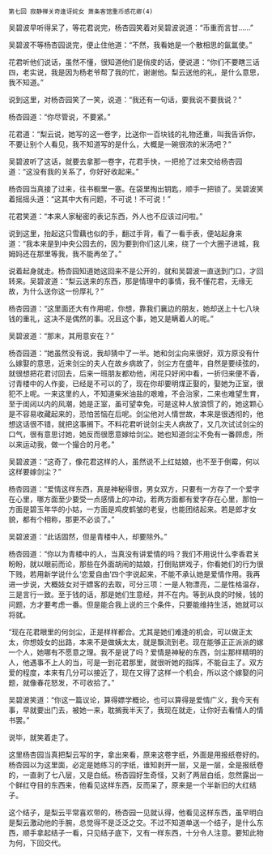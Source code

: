     第七回 寂静禅关奇逢讶姹女 萧条客馆重币感花卿(4) 

   吴碧波早听得呆了，等花君说完，杨杏园笑着对吴碧波说道：“币重而言甘……”

   吴碧波不等杨杏园说完，便止住他道：“不然，我看她是一个散相思的氤氲使。”

   花君听他们说话，虽然不懂，很知道他们是俏皮的话，便说道：“你们不要瞎三话四，老实说，我是因为杨老爷帮了我的忙，谢谢他。梨云送他的礼，是什么意思，我不知道。”

   说到这里，对杨杏园笑了一笑，说道：“我还有一句话，要我说不要我说？”

   杨杏园道：“你尽管说，不要紧。”

   花君道：“梨云说，她写的这一卷字，比送你一百块钱的礼物还重，叫我告诉你，不要让别个人看见，我不知道写的是什么，大概是一碗很浓的米汤吧？”

   吴碧波听了这话，就要去拿那一卷字，花君手快，一把抢了过来交给杨杏园道：“这没有我的关系了，你好好收起来。”

   杨杏园当真接了过来，往书橱里一塞。在袋里掏出钥匙，顺手一把锁了。吴碧波笑着摇摇头道：“这其中大有问题，不可说！不可说！”

   花君笑道：“本来人家秘密的表记东西，外人也不应该过问啦。”

   说到这里，抬起这只雪藕也似的手，翻过手背，看了一看手表，便站起身来道：“我本来是到中央公园去的，因为要到你们这儿来，绕了一个大圈子进城，我姆妈还在那里等我，我不能再坐了。”

   说着起身就走。杨杏园知道她这回来不是公开的，就和吴碧波一直送到门口，才回转来。吴碧波道：“梨云送来的东西，那是情理中的事情，我不懂花君，无缘无故，为什么送你这一份厚礼？”

   杨杏园道：“这里面还大有作用呢，你想，靠我们襄边的朋友，她却送上十七八块钱的重礼，这决不是偶然的事。况且这个事，她又是瞒着人的呢。”

   吴碧波道：“那末，其用意安在？”

   杨杏园道：“她虽然没有说，我却猜中了一半。她和剑尘向来很好，双方原没有什么嫁娶的意思，近来剑尘的夫人在故乡病故了，剑尘方在盛年，自然是要续弦的，就很想把花君讨回去，后来一班朋友都劝他，闲花只好闲中看，一折归来便不香，讨青楼中的人作妾，已经是不可以的了，现在你却要明煤正娶的，娶她为正室，很犯不上呢。一来这里的人，不知道柴米油盐的艰难，不会治家，二来也难望生育，至于闺闼以内的风潮，她是正室，虽可望幸免，可是这种人放浪惯了的，她这颗心是不容易收藏起来的，恐怕苦恼在后呢。剑尘他对人情世故，本来是很透彻的，他想这话很不错，就把这事搁下。不料花君听说剑尘夫人病故了，又几次试试剑尘的口气，很有意思讨她，她反而很愿意嫁给剑尘。她也知道剑尘不免有一番顾虑，所以来运动我，做一个撮合的月老。”

   吴碧波道：“这奇了，像花君这样的人，虽然说不上红姑娘，也不至于倒霉，何以这样要嫁剑尘？”

   杨杏园道：“爱情这样东西，真是神秘得很，男女双方，只要有一方存了一个爱字在心里，哪方面至少要受一点感情上的冲动，若两方面都有爱字存在心里，那怕一方面是碧玉年华的小姑，一方面是鸡皮鹤皱的老叟，也能团结起来。若是郎才女貌，都有个相称，那更不必谈了。”

   吴碧波道：“此话固然，但是青楼中人，却要除外。”

   杨杏园道：“你以为青楼中的人，当真没有讲爱情的吗？我们不用说什么李香君关盼盼，就以眼前而论，那些在外面胡闹的姑娘，打倒贴姘戏子，你看她们的行为很下贱，若用新学说什么‘恋爱自由’四个字说起来，不能不承认她是爱情作用。我再进一步说，大概妓女对于嫖客的去取，可分三项：一是人物漂亮，二是性格温存，三是言行一致。至于钱的话，那是她们生意经，并不在内。等到从良的时候，钱的问题，方才要考虑一番。但是能合我上说的三个条件，只要能维持生活，她就可以将就。

   “现在花君眼里的何剑尘，正是样样都合。尤其是她们难逢的机会，可以做正太太，你想妓女的出路，本来不是做姨太太，就是飘流到老。现在能够正正派派的嫁一个人，她哪有不愿意之理。我不是说了吗？爱情是神秘的东西，剑尘那样精明的人，他遇事不上人的当，可是一到花君那里，就很听她的指挥，不能自主了。双方爱的程度，本来有几分可以接近了，现在又得了这样一个机会，所以这个嫁娶的问题，就像春花怒发，不可收拾了。”

   吴碧波笑道：“你这一篇议论，算得嫖学概论，也可以算得是爱情广义，我今天有事，早就要出门去，被她一来，耽搁我半天了，我现在就走，让你好去看情人的情书罢。”

   说毕，就笑着走了。

   这里杨杏园当真把梨云写的字，拿出来看，原来这卷字纸，外面是用报纸卷好的。杨杏园以为这里面，必定是她练习的字纸，谁知剥开一层，又是一层，全是报纸卷的，一直剥了七八层，又是白纸。杨杏园好生奇怪，又剥了两层白纸，忽然露出一个鲜红夺目的东西来，他看见这样东西，反而呆了，原来是一个半新旧的大红结子。

   这个结子，是梨云平常喜欢带的，杨杏园一见就认得，他看见这样东西，虽早明白是梨云激动他的手腕，总觉得不是泛泛之交。不过不知道单送一个结子，是什么东西，顺手拿起结子一看，只见结子底下，又有一样东西，十分令人注意。要知此物为何，下回交代。

